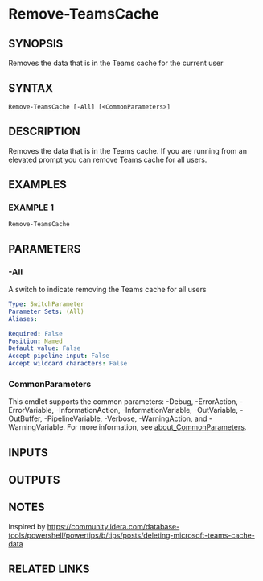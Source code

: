 ﻿---
external help file: PoshFunctions-help.xml
Module Name: poshfunctions
online version:
schema: 2.0.0
---

# Remove-TeamsCache

## SYNOPSIS
Removes the data that is in the Teams cache for the current user

## SYNTAX

```
Remove-TeamsCache [-All] [<CommonParameters>]
```

## DESCRIPTION
Removes the data that is in the Teams cache.
If you are running from an elevated prompt you can remove Teams cache for all users.

## EXAMPLES

### EXAMPLE 1
```
Remove-TeamsCache
```

## PARAMETERS

### -All
A switch to indicate removing the Teams cache for all users

```yaml
Type: SwitchParameter
Parameter Sets: (All)
Aliases:

Required: False
Position: Named
Default value: False
Accept pipeline input: False
Accept wildcard characters: False
```

### CommonParameters
This cmdlet supports the common parameters: -Debug, -ErrorAction, -ErrorVariable, -InformationAction, -InformationVariable, -OutVariable, -OutBuffer, -PipelineVariable, -Verbose, -WarningAction, and -WarningVariable. For more information, see [about_CommonParameters](http://go.microsoft.com/fwlink/?LinkID=113216).

## INPUTS

## OUTPUTS

## NOTES
Inspired by https://community.idera.com/database-tools/powershell/powertips/b/tips/posts/deleting-microsoft-teams-cache-data

## RELATED LINKS
